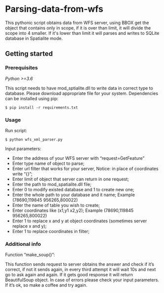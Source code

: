 # Parsing-data-from-wfs
This pythonic script obtains data from WFS server, using BBOX get the object that contains only in scope, if it is over than  limit, it will divide the scope into 4 smaller. If it's lower than limit it will parses and writes to SQLite database in Spatialite mode.
## Getting started

### Prerequisites

*Python >=3.6*

This script needs to have mod_sptialite.dll to write data in correct type to database. Please download appropriate file for your system.
Dependencies can be installed using pip:
```
$ pip install -r requirements.txt
```

### Usage

Run script:
```
$ python wfs_xml_parser.py
```

Input parameters:
  - Enter the address of your WFS server with “request=GetFeature”
  - Enter type name of object to parse;
  - Enter url filter that works for your server, Notice: in place of coordinates write “{}”;
  - Enter limit of object that server can return in one request;
  - Enter the path to mod_spatialite.dll file;
  - Enter 0 to modify existed database and 1 to create new one;
  - Enter the whole path to your database and it name; Example (78690,119845 956265,800022) 
  - Enter the name of table you wish to create;
  - Enter coordinates like (x1,y1 x2,y2); Example (78690,119845 956265,800022)
  - Enter 1 to replace x and y at object coordinates (sometimes server replace x and y);
  - Enter 1 to replace coordinates in filter;

### Additional info

Function “make_soup()”:

This function sends request to server obtains the answer and check if it’s correct, if not it sends again, in every third attempt it will wait 10s and next go to ask again and again. If it gets good response it will return BeautifulSoup object.
In case of errors please check your input parameters. If it’s ok, so make a coffee and try again.
